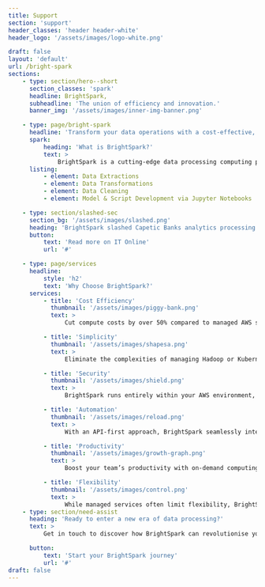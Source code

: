 ```yaml
---
title: Support
section: 'support'
header_classes: 'header header-white'
header_logo: '/assets/images/logo-white.png'

draft: false
layout: 'default'
url: /bright-spark
sections:
    - type: section/hero--short
      section_classes: 'spark'
      headline: BrightSpark,
      subheadline: 'The union of efficiency and innovation.'
      banner_img: '/assets/images/inner-img-banner.png'

    - type: page/bright-spark
      headline: 'Transform your data operations with a cost-effective, secure, and flexible computing platform built on AWS.'
      spark:
          heading: 'What is BrightSpark?'
          text: >
              BrightSpark is a cutting-edge data processing computing platform designed to significantly optimise your data workflows. Built on Amazon Web Services and infused with a special touch of custom innovation, BrightSpark empowers data professionals to complete processing, analytics, and development tasks more efficiently while keeping costs at an all-time low.
      listing:
          - element: Data Extractions
          - element: Data Transformations
          - element: Data Cleaning
          - element: Model & Script Development via Jupyter Notebooks

    - type: section/slashed-sec
      section_bg: '/assets/images/slashed.png'
      heading: 'BrightSpark slashed Capetic Banks analytics processing costs by 50%'
      button:
          text: 'Read more on IT Online'
          url: '#'

    - type: page/services
      headline:
          style: 'h2'
          text: 'Why Choose BrightSpark?'
      services:
          - title: 'Cost Efficiency'
            thumbnail: '/assets/images/piggy-bank.png'
            text: >
                Cut compute costs by over 50% compared to managed AWS services like Glue or EMR. With a fixed price per job run, you gain predictable expenditure, no matter the runtime.

          - title: 'Simplicity'
            thumbnail: '/assets/images/shapesa.png'
            text: >
                Eliminate the complexities of managing Hadoop or Kubernetes clusters. BrightSpark’s user-friendly API lets your team focus on extracting value from your data, not on managing infrastructure.

          - title: 'Security'
            thumbnail: '/assets/images/shield.png'
            text: >
                BrightSpark runs entirely within your AWS environment, ensuring complete control over your data without it ever leaving your network.

          - title: 'Automation'
            thumbnail: '/assets/images/reload.png'
            text: >
                With an API-first approach, BrightSpark seamlessly integrates into your data pipelines, allowing for easy job scheduling and automation. This integration simplifies your workflows and enhances operational efficiency.

          - title: 'Productivity'
            thumbnail: '/assets/images/growth-graph.png'
            text: >
                Boost your team’s productivity with on-demand computing through hosted Jupyter endpoints that can be launched in less than 5 minutes. This rapid setup accelerates development and testing, allowing your team to dedicate more time to innovation.

          - title: 'Flexibility'
            thumbnail: '/assets/images/control.png'
            text: >
                While managed services often limit flexibility, BrightSpark gives you full control to tune your jobs and run them as you see fit, adapting to your unique needs.
    - type: section/need-assist
      heading: 'Ready to enter a new era of data processing?'
      text: >
          Get in touch to discover how BrightSpark can revolutionise your data workflows without breaking the bank.

      button:
          text: 'Start your BrightSpark journey'
          url: '#'
draft: false
---
```

